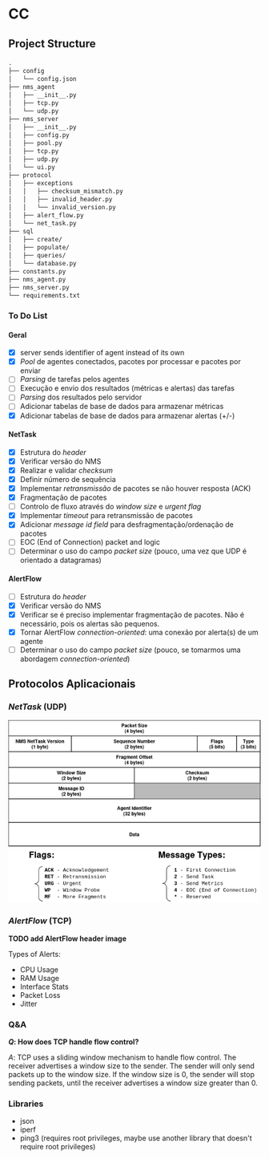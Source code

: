 # CC

## Project Structure

```
.
├── config
│   └── config.json
├── nms_agent
│   ├── __init__.py
│   ├── tcp.py
│   └── udp.py
├── nms_server
│   ├── __init__.py
│   ├── config.py
│   ├── pool.py
│   ├── tcp.py
│   ├── udp.py
│   └── ui.py
├── protocol
│   ├── exceptions
│   │   ├── checksum_mismatch.py
│   │   ├── invalid_header.py
│   │   └── invalid_version.py
│   ├── alert_flow.py
│   └── net_task.py
├── sql
│   ├── create/
│   ├── populate/
│   ├── queries/
│   └── database.py
├── constants.py
├── nms_agent.py
├── nms_server.py
└── requirements.txt
```

### To Do List

#### Geral

- [x] server sends identifier of agent instead of its own
- [x] *Pool* de agentes conectados, pacotes por processar e pacotes por enviar
- [ ] *Parsing* de tarefas pelos agentes
- [ ] Execução e envio dos resultados (métricas e alertas) das tarefas
- [ ] *Parsing* dos resultados pelo servidor
- [ ] Adicionar tabelas de base de dados para armazenar métricas
- [x] Adicionar tabelas de base de dados para armazenar alertas (+/-)

#### NetTask

- [x] Estrutura do *header*
- [x] Verificar versão do NMS
- [x] Realizar e validar *checksum*
- [x] Definir número de sequência
- [x] Implementar *retransmissão* de pacotes se não houver resposta (ACK)
- [x] Fragmentação de pacotes
- [ ] Controlo de fluxo através do *window size* e *urgent flag*
- [x] Implementar *timeout* para retransmissão de pacotes
- [x] Adicionar *message id field* para desfragmentação/ordenação de pacotes
- [ ] EOC (End of Connection) packet and logic
- [ ] Determinar o uso do campo *packet size* (pouco, uma vez que UDP é orientado a datagramas)

#### AlertFlow

- [ ] Estrutura do *header*
- [x] Verificar versão do NMS
- [x] Verificar se é preciso implementar fragmentação de pacotes. Não é necessário, pois os alertas são pequenos.
- [x] Tornar AlertFlow *connection-oriented*: uma conexão por alerta(s) de um agente
- [ ] Determinar o uso do campo *packet size* (pouco, se tomarmos uma abordagem *connection-oriented*)

## Protocolos Aplicacionais

### *NetTask* (UDP)

![NetTask Header](report/img/nettask_header.png)

### *AlertFlow* (TCP)

**TODO add AlertFlow header image**

Types of Alerts:
- CPU Usage
- RAM Usage
- Interface Stats
- Packet Loss
- Jitter

### Q&A

***Q*: How does TCP handle flow control?**

*A*: TCP uses a sliding window mechanism to handle flow control.
The receiver advertises a window size to the sender.
The sender will only send packets up to the window size.
If the window size is 0, the sender will stop sending packets, until
the receiver advertises a window size greater than 0.

### Libraries

- json
- iperf
- ping3 (requires root privileges, maybe use another library that doesn't require root privileges)
